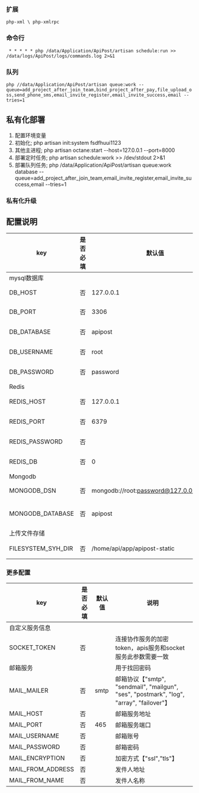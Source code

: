 ### 扩展

`php-xml \ php-xmlrpc`

### 命令行

` * * * * * php /data/Application/ApiPost/artisan schedule:run >> /data/logs/ApiPost/logs/commands.log 2>&1`

### 队列

`php //data/Application/ApiPost/artisan queue:work --queue=add_project_after_join_team,bind_project_after_pay,file_upload_oss,send_phone_sms,email_invite_register,email_invite_success,email --tries=1`

## 私有化部署

1. 配置环境变量
2. 初始化;
   php artisan init:system fsdfhuui1123
3. 其他主进程;
   php artisan octane:start --host=127.0.0.1 --port=8000
4. 部署定时任务;
   php artisan schedule:work >> /dev/stdout 2>&1
5. 部署队列任务;
   php /data/Application/ApiPost/artisan queue:work database --queue=add_project_after_join_team,email_invite_register,email_invite_success,email --tries=1

### 私有化升级



## 配置说明
| key                | 是否必填 | 默认值                                     | 说明                                                                               |
|--------------------|------|-----------------------------------------|----------------------------------------------------------------------------------|
| mysql数据库           ||||
| DB_HOST            | 否    | 127.0.0.1                               | 数据库host                                                                          |
| DB_PORT            | 否    | 3306                                    | 数据库端口                                                                            |
| DB_DATABASE        | 否    | apipost                                 | 数据库库名                                                                            |
| DB_USERNAME        | 否    | root                                    | 数据库用户名                                                                           |
| DB_PASSWORD        | 否    | password                                | 数据库密码                                                                            |
| Redis              ||||
| REDIS_HOST         | 否    | 127.0.0.1                               | redis服务端host                                                                     |
| REDIS_PORT         | 否    | 6379                                    | redis服务端端口                                                                       |
| REDIS_PASSWORD     | 否    |                                         | redis服务端密码                                                                       |
| REDIS_DB           | 否    | 0                                       | redis数据库id                                                                       |
| Mongodb            |      |                                         |
| MONGODB_DSN        | 否    | mongodb://root:password@127.0.0.1:27017 | Mongodb连接url                                                                     |
| MONGODB_DATABASE   | 否    | apipost                                 | Mongodb数据库名称                                                                     |
| 上传文件存储             ||||
| FILESYSTEM_SYH_DIR | 否    | /home/api/app/apipost-static            | 上传文件存储地址                                                                         |

### 更多配置
| key                | 是否必填 | 默认值                                                | 说明                                                                                 |
|--------------------|------|----------------------------------------------------|------------------------------------------------------------------------------------|
| 自定义服务信息            ||||
| SOCKET_TOKEN       | 否    |                                                    | 连接协作服务的加密token，apis服务和socket服务此参数需要一致                                              |
| 邮箱服务               |      |                                                    | 用于找回密码                                                                             |
| MAIL_MAILER        | 否    | smtp                                               | 邮箱协议【"smtp", "sendmail", "mailgun", "ses", "postmark", "log", "array", "failover"】 |
| MAIL_HOST          | 否    |                                                    | 邮箱服务地址                                                                             |
| MAIL_PORT          | 否    | 465                                                | 邮箱服务端口                                                                             |
| MAIL_USERNAME      | 否    |                                                    | 邮箱账号                                                                               |
| MAIL_PASSWORD      | 否    |                                                    | 邮箱密码                                                                               |
| MAIL_ENCRYPTION    | 否    |                                                    | 加密方式【"ssl","tls"】                                                                  |
| MAIL_FROM_ADDRESS  | 否    |                                                    | 发件人地址                                                                              |
| MAIL_FROM_NAME     | 否    |                                                    | 发件人名称                                                                              |


